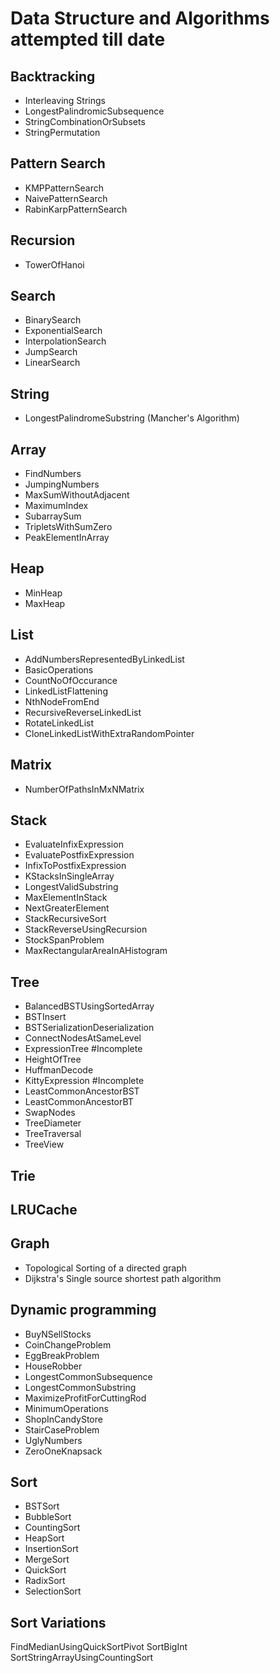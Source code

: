 # Data Structure and Algorithms attempted till date

Backtracking
-----------------------------
- Interleaving Strings
- LongestPalindromicSubsequence
- StringCombinationOrSubsets
- StringPermutation

Pattern Search
------------------------------
- KMPPatternSearch
- NaivePatternSearch
- RabinKarpPatternSearch

Recursion
------------------------------
- TowerOfHanoi

Search
-------------------------------
- BinarySearch
- ExponentialSearch 
- InterpolationSearch
- JumpSearch
- LinearSearch

String
-------------------------------
- LongestPalindromeSubstring (Mancher's Algorithm)

Array
-------------------------------
- FindNumbers
- JumpingNumbers
- MaxSumWithoutAdjacent
- MaximumIndex	
- SubarraySum
- TripletsWithSumZero
- PeakElementInArray

Heap
-------------------------------
- MinHeap
- MaxHeap

List
------------------------------
- AddNumbersRepresentedByLinkedList
- BasicOperations
- CountNoOfOccurance 
- LinkedListFlattening 
- NthNodeFromEnd 
- RecursiveReverseLinkedList
- RotateLinkedList
- CloneLinkedListWithExtraRandomPointer

Matrix
---------------------------------
- NumberOfPathsInMxNMatrix

Stack
--------------------------------
- EvaluateInfixExpression		
- EvaluatePostfixExpression	
- InfixToPostfixExpression	
- KStacksInSingleArray		
- LongestValidSubstring		
- MaxElementInStack			
- NextGreaterElement			
- StackRecursiveSort			
- StackReverseUsingRecursion	
- StockSpanProblem
- MaxRectangularAreaInAHistogram

Tree
---------------------------------
- BalancedBSTUsingSortedArray
- BSTInsert
- BSTSerializationDeserialization
- ConnectNodesAtSameLevel		
- ExpressionTree #Incomplete			
- HeightOfTree				
- HuffmanDecode
- KittyExpression #Incomplete
- LeastCommonAncestorBST
- LeastCommonAncestorBT			
- SwapNodes
- TreeDiameter				
- TreeTraversal				
- TreeView		

Trie
------------------------------------

LRUCache
------------------------------------

Graph
------------------------------------
- Topological Sorting of a directed graph
- Dijkstra's Single source shortest path algorithm

Dynamic programming
------------------------------------
- BuyNSellStocks
- CoinChangeProblem
- EggBreakProblem
- HouseRobber
- LongestCommonSubsequence
- LongestCommonSubstring
- MaximizeProfitForCuttingRod
- MinimumOperations
- ShopInCandyStore
- StairCaseProblem
- UglyNumbers
- ZeroOneKnapsack

Sort
------------------------------------
- BSTSort
- BubbleSort
- CountingSort
- HeapSort
- InsertionSort
- MergeSort
- QuickSort
- RadixSort
- SelectionSort

Sort Variations
------------------------------------
FindMedianUsingQuickSortPivot
SortBigInt
SortStringArrayUsingCountingSort
